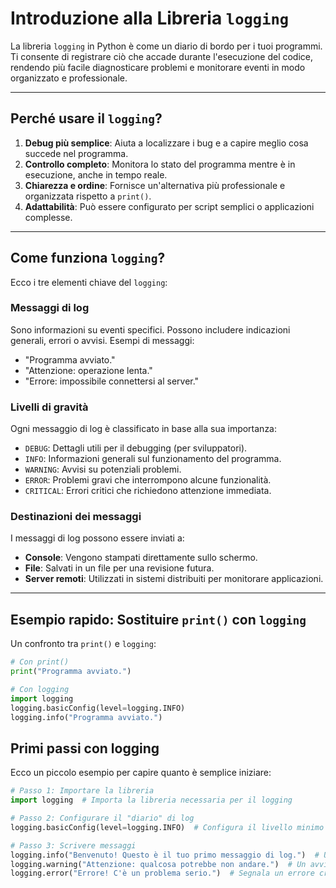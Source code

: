 # Introduzione alla Libreria `logging`

La libreria `logging` in Python è come un diario di bordo per i tuoi programmi. Ti consente di registrare ciò che accade durante l'esecuzione del codice, rendendo più facile diagnosticare problemi e monitorare eventi in modo organizzato e professionale.

---

## Perché usare il `logging`?

1. **Debug più semplice**: Aiuta a localizzare i bug e a capire meglio cosa succede nel programma.
2. **Controllo completo**: Monitora lo stato del programma mentre è in esecuzione, anche in tempo reale.
3. **Chiarezza e ordine**: Fornisce un'alternativa più professionale e organizzata rispetto a `print()`.
4. **Adattabilità**: Può essere configurato per script semplici o applicazioni complesse.

---

## Come funziona `logging`?

Ecco i tre elementi chiave del `logging`:

### **Messaggi di log**
Sono informazioni su eventi specifici. Possono includere indicazioni generali, errori o avvisi. Esempi di messaggi:
- "Programma avviato."
- "Attenzione: operazione lenta."
- "Errore: impossibile connettersi al server."

### **Livelli di gravità**
Ogni messaggio di log è classificato in base alla sua importanza:
- `DEBUG`: Dettagli utili per il debugging (per sviluppatori).
- `INFO`: Informazioni generali sul funzionamento del programma.
- `WARNING`: Avvisi su potenziali problemi.
- `ERROR`: Problemi gravi che interrompono alcune funzionalità.
- `CRITICAL`: Errori critici che richiedono attenzione immediata.

### **Destinazioni dei messaggi**
I messaggi di log possono essere inviati a:
- **Console**: Vengono stampati direttamente sullo schermo.
- **File**: Salvati in un file per una revisione futura.
- **Server remoti**: Utilizzati in sistemi distribuiti per monitorare applicazioni.

---

## Esempio rapido: Sostituire `print()` con `logging`

Un confronto tra `print()` e `logging`:

```python
# Con print()
print("Programma avviato.")

# Con logging
import logging
logging.basicConfig(level=logging.INFO)
logging.info("Programma avviato.")
```

## Primi passi con logging
Ecco un piccolo esempio per capire quanto è semplice iniziare:

```python
# Passo 1: Importare la libreria
import logging  # Importa la libreria necessaria per il logging

# Passo 2: Configurare il "diario" di log
logging.basicConfig(level=logging.INFO)  # Configura il livello minimo di log (INFO in questo caso)

# Passo 3: Scrivere messaggi
logging.info("Benvenuto! Questo è il tuo primo messaggio di log.")  # Un messaggio informativo
logging.warning("Attenzione: qualcosa potrebbe non andare.")  # Un avviso per qualcosa di potenzialmente problematico
logging.error("Errore! C'è un problema serio.")  # Segnala un errore critico
```